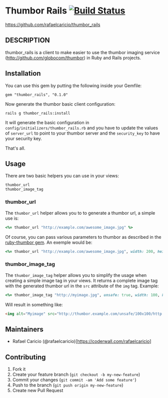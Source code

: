 # Thumbor Rails [<img src="https://secure.travis-ci.org/rafaelcaricio/thumbor_rails.png?branch=master" alt="Build Status" />](https://travis-ci.org/rafaelcaricio/thumbor_rails)

https://github.com/rafaelcaricio/thumbor_rails

## DESCRIPTION

thumbor_rails is a client to make easier to use the thumbor imaging service (http://github.com/globocom/thumbor) in Ruby and Rails projects.

## Installation

You can use this gem by putting the following inside your Gemfile:

```
gem "thumbor_rails", "0.1.0"
```

Now generate the thumbor basic client configuration:

```
rails g thumbor_rails:install
```

It will generate the basic configuration in `config/initializers/thumbor_rails.rb` and you have to update the values of `server_url` to point to your thumbor server and the `security_key` to have your security key.

That's all.

## Usage

There are two basic helpers you can use in your views:

```
thumbor_url
thumbor_image_tag
```

### thumbor_url

The `thumbor_url` helper allows you to to generate a thumbor url, a simple use is:

```ruby
<%= thumbor_url "http://example.com/awesome_image.jpg" %>
```

Of course, you can pass various parameters to thumbor as described in the [ruby-thumbor gem](https://github.com/thumbor/ruby-thumbor#usage). An exemple would be:

```ruby
<%= thumbor_url "http://example.com/awesome_image.jpg", width: 200, height: 300 %>
```

### thumbor_image_tag

The `thumbor_image_tag` helper allows you to simplify the usage when creating a simple image tag in your views. It returns a complete image tag with the generated thumbor url in the `src` attribute of the `img` tag. Example:

```ruby
<%= thumbor_image_tag "http://myimage.jpg", unsafe: true, width: 100, height: 100 %>
```

Will result in something like:

```html
<img alt="Myimage" src="http://thumbor.example.com/unsafe/100x100/http://myimage.jpg" />
```

## Maintainers

- Rafael Caricio (@rafaelcaricio)[https://coderwall.com/rafaelcaricio]

## Contributing

1. Fork it
2. Create your feature branch (`git checkout -b my-new-feature`)
3. Commit your changes (`git commit -am 'Add some feature'`)
4. Push to the branch (`git push origin my-new-feature`)
5. Create new Pull Request
